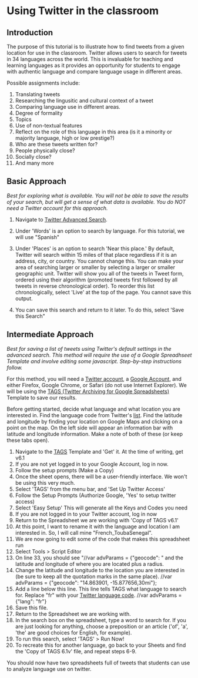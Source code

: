 # Using Twitter in the classroom 

## Introduction
The purpose of this tutorial is to illustrate how to find tweets from a given location for use in the classroom. Twitter allows users to search for tweets in 34 languages across the world. This is invaluable for teaching and learning languages as it provides an opportunity for students to engage with authentic language and compare language usage in different areas. 

Possible assignments include:

1. Translating tweets
2. Researching the lingusitic and cultural context of a tweet
3. Comparing language use in different areas.
  1. Degree of formality
  2. Topics
  3. Use of non-textual features
4. Reflect on the role of this language in this area (is it a minority or majority language, high or low prestige?)
5. Who are these tweets written for?
  1. People physically close?
  2. Socially close?
6. And many more

## Basic Approach
*Best for exploring what is available. You will not be able to save the results of your search, but will get a sense of what data is available. You do NOT need a Twitter account for this approach.*

1. Navigate to [Twitter Advanced Search](https://twitter.com/search-advanced).
2. Under 'Words' is an option to search by language. For this tutorial, we will use "Spanish"
3. Under 'Places' is an option to search 'Near this place.' By default, Twitter will search within 15 miles of that place regardless if it is an address, city, or country. You cannot change this. You can make your area of searching larger or smaller by selecting a larger or smaller geographic unit. 
Twitter will show you all of the tweets in Tweet form, ordered using their algorithm (promoted tweets first followed by all tweets in reverse chronological order). To reorder this list chronologically, select 'Live' at the top of the page. You cannot save this output.

4. You can save this search and return to it later. To do this, select 'Save this Search"

## Intermediate Approach
*Best for saving a list of tweets using Twitter's default settings in the advanced search. This method will require the use of a Google Spreadhseet Template and involve editing some javascript. Step-by-step instructions follow.*

For this method, you will need a [Twitter account](https://twitter.com/), a [Google Account](https://www.google.com/), and either Firefox, Google Chrome, or Safari (do not use Internet Explorer). We will be using the [TAGS (Twitter Archiving for Google Spreadsheets)](https://tags.hawksey.info/) Template to save our results.

Before getting started, decide what language and what location you are interested in. Find the language code from Twitter's [list](https://dev.twitter.com/web/overview/languages). Find the latitude and longitude by finding your location on Google Maps and clicking on a point on the map. On the left side will appear an information bar with latitude and longitude information. Make a note of both of these (or keep these tabs open).

1. Navigate to the [TAGS](https://tags.hawksey.info/) Template and 'Get' it. At the time of writing, get v6.1
  1. If you are not yet logged in to your Google Account, log in now.
2. Follow the setup prompts (Make a Copy)
3. Once the sheet opens, there will be a user-friendly interface. We won't be using this very much.
4. Select 'TAGS' from the menu bar, and 'Set Up Twitter Access'
5. Follow the Setup Prompts (Authorize Google, 'Yes' to setup twitter access)
  1. Select 'Easy Setup' This will generate all the Keys and Codes you need
  2. If you are not logged in to your Twitter account, log in now
6. Return to the Spreadsheet we are working with 'Copy of TAGS v6.1'
  1. At this point, I want to rename it with the language and location I am interested in. So, I will call mine "French_ToubaSenegal". 
7. We are now going to edit some of the code that makes this spreadsheet run
  1. Select Tools > Script Editor
  2. On line 33, you should see "//var advParams = {"geocode": " and the latitude and longitude of where you are located plus a radius.
  3. Change the latitude and longitude to the location you are interested in (be sure to keep all the quotation marks in the same place).
    //var advParams = {"geocode": "14.863901, -15.877656,30mi"};
  4. Add a line below this line. This line tells TAGS what language to search for. Replace "fr" with your [Twitter language code](https://dev.twitter.com/web/overview/languages). 
    //var advParams = {"lang": "fr"}
  4. Save this file.
  5. Return to the Spreadsheet we are working with. 
8. In the search box on the spreadsheet, type a word to search for. If you are just looking for anything, choose a preposition or an article ('of', 'a', 'the' are good choices for English, for example). 
9. To run this search, select 'TAGS' > Run Now!
10. To recreate this for another language, go back to your Sheets and find the 'Copy of TAGS 6.1v' file, and repeat steps 6-9. 

You should now have two spreadsheets full of tweets that students can use to analyze language use on twitter.

